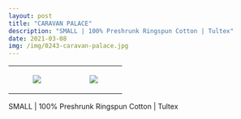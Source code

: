 ```yaml
---
layout: post
title: "CARAVAN PALACE"
description: "SMALL | 100% Preshrunk Ringspun Cotton | Tultex"
date: 2021-03-08
img: /img/0243-caravan-palace.jpg
---
```




<table style="width:100%;"><tr><td style="vertical-align:top;">
      <figure class="tmblr-full" data-orig-height="2048" data-orig-width="1365" data-orig-src="https://concertshirts.netlify.app/shirts/0243/0243-01.jpg"><img src="https://64.media.tumblr.com/e2f7891b74bef9517407033e23562950/fa9c2268474e39b8-67/s540x810/8d97499fb4a487e6ca51129e4ee378f3e851f3ed.jpg" data-orig-height="2048" data-orig-width="1365" data-orig-src="https://concertshirts.netlify.app/shirts/0243/0243-01.jpg"/></figure></td>
    <td style="vertical-align:top;">
      <figure class="tmblr-full" data-orig-height="2048" data-orig-width="1365" data-orig-src="https://concertshirts.netlify.app/shirts/0243/0243-02.jpg"><img src="https://64.media.tumblr.com/019f76656c7ba11b676ac879e4f06a40/fa9c2268474e39b8-b7/s540x810/ed6e57f364df176bd8d94fdd34a10582cb4dc323.jpg" data-orig-height="2048" data-orig-width="1365" data-orig-src="https://concertshirts.netlify.app/shirts/0243/0243-02.jpg"/></figure></td>
  </tr></table><p>
  SMALL | 100% Preshrunk Ringspun Cotton | Tultex
</p>
